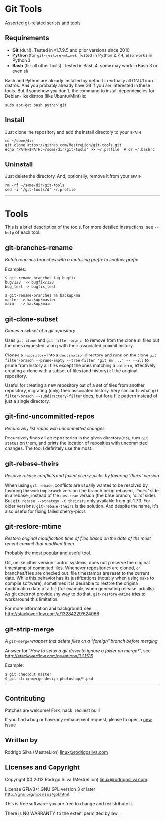 Git Tools
=========

Assorted git-related scripts and tools


Requirements
------------

- **Git** (duh!). Tested in v1.7.9.5 and prior versions since 2010
- **Python** (for `git-restore-mtime`). Tested in Python 2.7.4, also works in Python 3
- **Bash** (for all other tools). Tested in Bash 4, some may work in Bash 3 or even `sh`

Bash and Python are already installed by default in virtually all GNU/Linux distros. And you probably already have Git if you are interested in these tools. But if somehow you don't, the command to install dependencies for Debian-like distros (like Ubuntu/Mint) is:

`sudo apt-get bash python git`

Install
-------

Just clone the repository and add the install directory to your `$PATH`

	cd ~/some/dir
	git clone https://github.com/MestreLion/git-tools.git
	echo 'PATH=$PATH:~/some/dir/git-tools' >> ~/.profile  # or ~/.bashrc


Uninstall
---------

Just delete the directory! And, optionally, remove it from your `$PATH`

	rm -rf ~/some/dir/git-tools
	sed -i '/git-tools/d' ~/.profile

---

Tools
=====

This is a brief description of the tools. For more detailed instructions, see `--help` of each tool.

git-branches-rename
-------------------

*Batch renames branches with a matching prefix to another prefix*

Examples:

	$ git-rename-branches bug bugfix
	bug/128  -> bugfix/128
	bug_test -> bugfix_test

	$ git-rename-branches ma backup/ma
	master -> backup/master
	main   -> backup/main


git-clone-subset
----------------

*Clones a subset of a git repository*

Uses `git clone` and `git filter-branch` to remove from the clone all files but the ones requested, along with their associated commit history.

Clones a `repository` into a `destination` directory and runs on the clone `git filter-branch --prune-empty --tree-filter 'git rm ...' -- --all` to prune from history all files except the ones matching a `pattern`, effectively creating a clone with a subset of files (and history) of the original repository.

Useful for creating a new repository out of a set of files from another repository, migrating (only) their associated history. Very similar to what `git filter-branch --subdirectory-filter` does, but for a file pattern instead of just a single directory.


git-find-uncommitted-repos
-------------------------

*Recursively list repos with uncommitted changes*

Recursively finds all git repositories in the given directory(es), runs `git status` on them, and prints the location of reposities with uncommitted changes. The tool I definitely use the most.


git-rebase-theirs
-----------------

*Resolve rebase conflicts and failed cherry-picks by favoring 'theirs' version*

When using `git rebase`, conflicts are usually wanted to be resolved by favoring the `working branch` version (the branch being rebased, *'theirs'* side in a rebase), instead of the `upstream` version (the base branch, *'ours'* side). But `git rebase --strategy -X theirs` is only available from git 1.7.3. For older versions, `git-rebase-theirs` is the solution. And despite the name, it's also useful for fixing failed cherry-picks


git-restore-mtime
-----------------

*Restore original modification time of files based on the date of the most recent commit that modified them*

Probably the most popular and useful tool.

Git, unlike other version control systems, does not preserve the original timestamp of commited files. Whenever repositories are cloned, or branches/files are checked out, file timestamps are reset to the current date. While this behavior has its justifications (notably when using `make` to compile software), sometimes it is desirable to restore the original modification date of a file (for example, when generating release tarballs). As git does not provide any way to do that, `git-restore-mtime` tries to workaround this limitation.

For more information and background, see http://stackoverflow.com/a/13284229/624066


git-strip-merge
---------------

*A `git-merge` wrapper that delete files on a "foreign" branch before merging*

Answer for "*How to setup a git driver to ignore a folder on merge?*", see http://stackoverflow.com/questions/3111515

Example:

	$ git checkout master
	$ git-strip-merge design photoshop/*.psd

---

Contributing
------------

Patches are welcome! Fork, hack, request pull!

If you find a bug or have any enhacement request, please to open a [new issue](https://github.com/MestreLion/git-tools/issues/new)


Written by
----------

Rodrigo Silva (MestreLion) <linux@rodrigosilva.com>

Licenses and Copyright
----------------------

Copyright (C) 2012 Rodrigo Silva (MestreLion) <linux@rodrigosilva.com>.

License GPLv3+: GNU GPL version 3 or later <http://gnu.org/licenses/gpl.html>.

This is free software: you are free to change and redistribute it.

There is NO WARRANTY, to the extent permitted by law.
